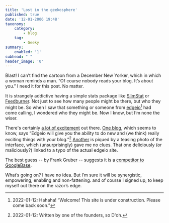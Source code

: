 ```yaml
---
title: 'Lost in the geekosphere'
published: true
date: '12-01-2006 19:48'
taxonomy:
    category:
        - blog
    tag:
        - Geeky
summary:
    enabled: '1'
subhead: " "
header_image: '0'
---
```


Blast! I can’t find the cartoon from a December New Yorker, which in which a woman reminds a man. “Of course nobody reads your blog. It’s about you.” I need it for this post. No matter.

It is strangely addictive having a simple stats package like [SlimStat](https://web.archive.org/web/20051124004601/http://wettone.com:80/code/slimstat) or [Feedburner](http://www.feedburner.com/). Not just to see how many people might be there, but who they might be. So when I saw that something or someone from [edgeio](http://www.edgio.com/)[^2] had come calling, I wondered who they might be. Now I know, but I’m none the wiser.

[^2]: 2022-01-12: Hahaha! “Welcome! This site is under construction. Please come back soon.”

There's certainly [a lot of excitement](https://web.archive.org/web/20060829231714/http://www.technorati.com/tags/Edgeio) out there. [One blog](https://www.techcrunch.com/2005/10/07/edgeio-launching-soon/), which seems to know, says “Edgeio will give you the ability to do new and (we think) really exciting things with your blog.”[^1] [Another](https://web.archive.org/web/20060212134053/http://www.lightbox5.com/movabletype/archives/2005/12/edgeio_teaser.html) is piqued by a teasing photo of the interface, which (unsurprisingly) gave me no clues. That one deliciously (or maliciously?) linked to a typo of the actual edgeio site.

The best guess -- by Frank Gruber -- suggests it is a [competitor to GoogleBase](https://www.somewhatfrank.com/2005/11/what_is_edgeio.html). 

What’s going on? I have no idea. But I’m sure it will be synergistic, empowering, enabling and non-fattening. and of course I signed up, to keep myself out there on the razor’s edge.

[^1]: 2022-01-12: Written by one of the founders, so D'oh.
